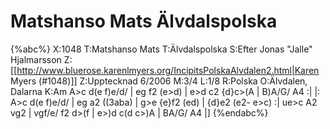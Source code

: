 # Matshanso Mats Älvdalspolska

{%abc%}
X:1048
T:Matshanso Mats
T:Älvdalspolska
S:Efter Jonas "Jalle" Hjalmarsson
Z:[[http://www.bluerose.karenlmyers.org/IncipitsPolskaAlvdalen2.html|Karen Myers (#1048)]]
Z:Upptecknad 6/2006
M:3/4
L:1/8
R:Polska
O:Älvdalen, Dalarna
K:Am
A>c d(e f)e/d/ | eg f2 (e>d) | e>d c2 {d}c>(A | B)A/G/ A4 :|
|: A>c d(e f)e/d/ | eg a2 ((3aba) | g>e {e}f2 (ed) | {d}e2 (e2- e>c) :|
ue>c A2 vg2 | vgf/e/ f2 d>(f | e>)d c(d c>)A | BA/G/ A4 |]
{%endabc%}

